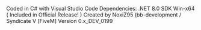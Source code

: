 Coded in C# with Visual Studio Code
Dependencies: .NET 8.0 SDK Win-x64 ( Included in Official Release! )
Created by NoxiZ95 (bb-development / Syndicate V [FiveM]
Version 0.x_DEV_0199
